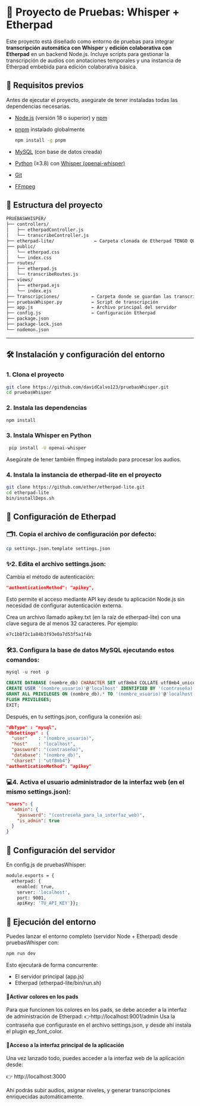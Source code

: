 # 📝 Proyecto de Pruebas: Whisper + Etherpad

Este proyecto está diseñado como entorno de pruebas para integrar **transcripción automática con Whisper** y **edición colaborativa con Etherpad** en un backend Node.js. Incluye scripts para gestionar la transcripción de audios con anotaciones temporales y una instancia de Etherpad embebida para edición colaborativa básica.

## 🚀 Requisitos previos


Antes de ejecutar el proyecto, asegúrate de tener instaladas todas las dependencias necesarias.

- [Node.js](https://nodejs.org/) (versión 18 o superior) y [npm](https://www.npmjs.com/) 
- [pnpm](https://pnpm.io/) instalado globalmente

  ```bash
  npm install -g pnpm
  ```
- [MySQL](https://www.mysql.com/) (con base de datos creada)
- [Python](https://www.python.org/) (≥3.8) con [Whisper (openai-whisper)](https://github.com/openai/whisper)
- [Git](https://git-scm.com/)
- [FFmpeg](https://ffmpeg.org/download.html)


## 📁 Estructura del proyecto
```bash
PRUEBASWHISPER/
├── controllers/
│   ├── etherpadController.js
│   └── transcribeController.js
├── etherpad-lite/               ← Carpeta clonada de Etherpad TENGO QUE COMPROBAR QUE PASA CON LOS PLUGINGS
├── public/
│   └── etherpad.css
│   └── index.css
├── routes/
│   ├── etherpad.js
│   └── transcribeRoutes.js
├── views/
│   ├── etherpad.ejs
│   └── index.ejs
├── Transcripciones/            ← Carpeta donde se guardan las transcripciones
├── pruebasWhisper.py           ← Script de transcripción
├── app.js                      ← Archivo principal del servidor
├── config.js                   ← Configuración Etherpad
├── package.json
├── package-lock.json
└── nodemon.json
```
---

## 🛠️ Instalación y configuración del entorno

### 1. Clona el proyecto

```bash
git clone https://github.com/davidCalvo123/pruebasWhisper.git
cd pruebasWhisper
```

### 2. Instala las dependencias
```bash
npm install
```
### 3. Instala Whisper en Python
```bash
 pip install -U openai-whisper
```
Asegúrate de tener también ffmpeg instalado para procesar los audios.

### 4. Instala la instancia de etherpad-lite en el proyecto
```bash
git clone https://github.com/ether/etherpad-lite.git
cd etherpad-lite
bin/installDeps.sh
```
## 🔧  Configuración de Etherpad

### 🗂️1. Copia el archivo de configuración por defecto:
```bash
cp settings.json.template settings.json
```
###  ✨2. Edita el archivo settings.json:
Cambia el método de autenticación:
```json
"authenticationMethod": "apikey",
```
Esto permite el acceso mediante API key desde tu aplicación Node.js sin necesidad de configurar autenticación externa.

Crea un archivo llamado apikey.txt (en la raíz de etherpad-lite) con una clave segura de al menos 32 caracteres. Por ejemplo:
```bash
e7c1b8f2c1a84b3f93e0a7d53f5a1f4b
```
###  🛠️3. Configura la base de datos MySQL ejecutando estos comandos:
```sql
mysql -u root -p   

CREATE DATABASE (nombre_db) CHARACTER SET utf8mb4 COLLATE utf8mb4_unicode_ci;
CREATE USER '(nombre_usuario)'@'localhost' IDENTIFIED BY '(contraseña)';
GRANT ALL PRIVILEGES ON (nombre_db).* TO '(nombre_usuario)'@'localhost';
FLUSH PRIVILEGES;
EXIT;
```
Después, en tu settings.json, configura la conexión así:

```json
"dbType" : "mysql",
"dbSettings" : {
  "user"    : "(nombre_usuario)",
  "host"    : "localhost",
  "password": "(contraseña)",
  "database": "(nombre_db)",
  "charset" : "utf8mb4"}
"authenticationMethod": "apikey"
```
### 💻4. Activa el usuario administrador de la interfaz web (en el mismo settings.json):
```json
"users": {
  "admin": {
    "password": "(contreseña_para_la_interfaz_web)",
    "is_admin": true
  }
}
```

## 🧠  Configuración del servidor

En config.js de pruebasWhisper:
```bash
module.exports = {
  etherpad: {
    enabled: true,
    server: 'localhost',
    port: 9001,
    apiKey: 'TU_API_KEY'}};
```
## 🚀  Ejecución del entorno

Puedes lanzar el entorno completo (servidor Node + Etherpad) desde pruebasWhisper con:
```bash
npm run dev
```
Esto ejecutará de forma concurrente:
- El servidor principal (app.js)
- Etherpad (etherpad-lite/bin/run.sh)

#### 🎨Activar colores en los pads
Para que funcionen los colores en los pads, se debe acceder a la interfaz de administración de Etherpad:
👉http://localhost:9001/admin 
Usa la contraseña que configuraste en el archivo settings.json, y desde ahí instala el plugin ep_font_color.

####  📍Acceso a la interfaz principal de la aplicación
Una vez lanzado todo, puedes acceder a la interfaz web de la aplicación desde:

👉 http://localhost:3000

Ahí podrás subir audios, asignar niveles, y generar transcripciones enriquecidas automáticamente.

